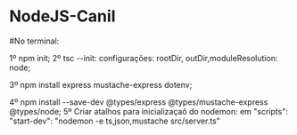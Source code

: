 # NodeJS-Canil

#No terminal: 

1º npm init;
2º tsc --init:
configurações: rootDir, outDir,moduleResolution: node;

3º  npm install express mustache-express dotenv;

4º npm install --save-dev @types/express @types/mustache-express @types/node;
5º Criar atalhos para inicializaçaõ do nodemon: 
em "scripts": "start-dev": "nodemon -e ts,json,mustache src/server.ts"
